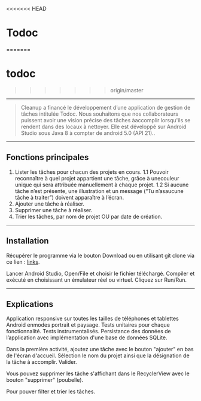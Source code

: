 <<<<<<< HEAD
# Todoc
=======
# todoc
>>>>>>> origin/master

----


> Cleanup a financé le développement d’une application de gestion de tâches intitulée Todoc.
Nous souhaitons que nos collaborateurs puissent avoir une vision précise des tâches àaccomplir lorsqu'ils se rendent dans des locaux à nettoyer.
Elle est développé sur Android Studio sous Java 8 à compter de android 5.0 (API 21)..

----
## Fonctions principales
1. Lister les tâches​ pour chacun des projets en cours.
1.1 Pouvoir reconnaître à quel projet appartient une tâche, grâce à unecouleur unique qui sera attribuée manuellement à chaque projet.
1.2 Si aucune tâche n’est présente, une illustration et un message (“Tu n’asaucune tâche à traiter”) doivent apparaître à l’écran.
2. Ajouter une tâche​ à réaliser.
3. Supprimer une tâche​ à réaliser.
4. Trier les tâches​, par nom de projet OU par date de création.

----
## Installation

Récupérer le programme via le bouton Download ou en utilisant git clone via ce lien : [links](https://github.com/uimcaniia/todoc).

Lancer Android Studio, Open/File et choisir le fichier téléchargé. Compiler et exécuté en choisissant un émulateur réel ou virtuel. Cliquez sur Run/Run.

----
## Explications

Application responsive sur toutes les tailles de téléphones et tablettes Android enmodes portrait et paysage.
Tests unitaires pour chaque fonctionnalité.
Tests instrumentalisés.
Persistance des données de l’application avec implémentation d'une base de données SQLite.

Dans la première activité, ajoutez une tâche avec le bouton "ajouter" en bas de l'écran d'accueil.
Sélection le nom du projet ainsi que la désignation de la tâche à accomplir.
Valider.

Vous pouvez supprimer les tâche s'affichant dans le RecyclerView avec le bouton "supprimer" (poubelle).

Pour pouver filter et trier les tâches.
